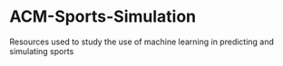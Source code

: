 # ACM-Sports-Simulation
Resources used to study the use of machine learning in predicting and simulating sports
